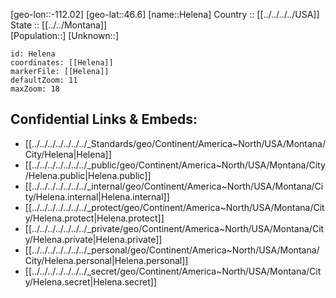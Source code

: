 ﻿---
location: [46.6,-112.02] 
mapzoom: [7,12] 
mapmarker: city 
type: City
tags:
- geo/City


SpocWebEntityId: 30870
isDeleted: false
confidential: public

---
[geo-lon::-112.02] 
[geo-lat::46.6] 
[name::Helena] 
Country :: [[../../../../USA]]  
State :: [[../../Montana]]  
[Population::] 
[Unknown::] 


```leaflet
id: Helena
coordinates: [[Helena]] 
markerFile: [[Helena]] 
defaultZoom: 11 
maxZoom: 18
```


## Confidential Links & Embeds: 
- [[../../../../../../../_Standards/geo/Continent/America~North/USA/Montana/City/Helena|Helena]] 
- [[../../../../../../../_public/geo/Continent/America~North/USA/Montana/City/Helena.public|Helena.public]] 
- [[../../../../../../../_internal/geo/Continent/America~North/USA/Montana/City/Helena.internal|Helena.internal]] 
- [[../../../../../../../_protect/geo/Continent/America~North/USA/Montana/City/Helena.protect|Helena.protect]] 
- [[../../../../../../../_private/geo/Continent/America~North/USA/Montana/City/Helena.private|Helena.private]] 
- [[../../../../../../../_personal/geo/Continent/America~North/USA/Montana/City/Helena.personal|Helena.personal]] 
- [[../../../../../../../_secret/geo/Continent/America~North/USA/Montana/City/Helena.secret|Helena.secret]] 
